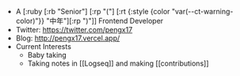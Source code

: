- A [:ruby [:rb "Senior"] [:rp "("] [:rt {:style {color "var(--ct-warning-color)"}} "中年"][:rp ")"]] Frontend Developer
- Twitter: https://twitter.com/pengx17
- Blog: http://pengx17.vercel.app/
- Current Interests
	- Baby taking
	- Taking notes in [[Logseq]] and making [[contributions]]